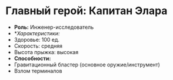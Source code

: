 # Главный герой: Капитан Элара

*  **Роль:** Инженер-исследователь
*  **Характеристики:*
  * Здоровье: 100 ед.
  * Скорость: средняя
  * Высота прыжка: высокая
*  **Способности:**
  * Гравитационный бластер (основное оружие/инструмент)
  * Взлом терминалов
